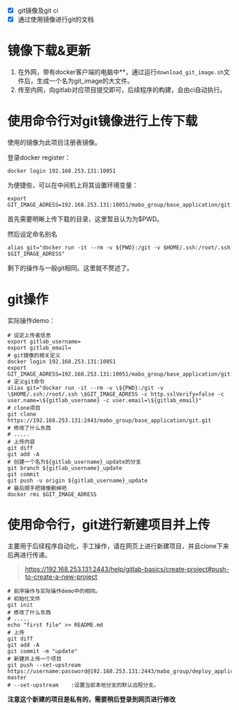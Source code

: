 - [x] git镜像及git ci
- [x] 通过使用镜像进行git的文档

# 镜像下载&更新

1. 在外网，带有docker客户端的电脑中**，通过运行`download_git_image.sh`文件后，生成一个名为git_image的大文件。
2. 传至内网，向gitlab对应项目提交即可，后续程序的构建，会由ci自动执行。

<!--因为为简单镜像，所以不再使用VERSION做更多的版本管理-->

# 使用命令行对git镜像进行上传下载

使用的镜像为此项目注册表镜像。

登录docker register：

```
docker login 192.168.253.131:10051
```

为便捷些，可以在中间机上将其设置环境变量：

```
export GIT_IMAGE_ADRESS=192.168.253.131:10051/mabo_group/base_application/git:latest
```

<!--export与alias的效力仅及于该次登陆操作。-->

首先需要明晰上传下载的目录，这里暂且认为为$PWD。

然后设定命名别名

```
alias git="docker run -it --rm -v ${PWD}:/git -v $HOME/.ssh:/root/.ssh $GIT_IMAGE_ADRESS"
```

剩下的操作与一般git相同。这里就不赘述了。

<!--这个是官方推荐的方式，我是感觉非常非常简单粗暴。写啥sh引导脚本啊，没有比这个更简单的了。-->

# git操作

实际操作demo：

```
# 设定上传者信息
export gitlab_username=
export gitlab_email=
# git镜像的相关定义
docker login 192.168.253.131:10051
export GIT_IMAGE_ADRESS=192.168.253.131:10051/mabo_group/base_application/git:latest
# 定义git命令
alias git="docker run -it --rm -v \${PWD}:/git -v \$HOME/.ssh:/root/.ssh \$GIT_IMAGE_ADRESS -c http.sslVerify=false -c user.name=\${gitlab_username} -c user.email=\${gitlab_email}"
# clone项目
git clone https://192.168.253.131:2443/mabo_group/base_application/git.git
# 修改了什么东西
# .....
# 上传内容
git diff
git add -A
# 创建一个名为${gitlab_username}_update的分支
git branch ${gitlab_username}_update
git commit
git push -u origin ${gitlab_username}_update
# 最后顺手把镜像删掉吧
docker rmi $GIT_IMAGE_ADRESS
```

# 使用命令行，git进行新建项目并上传

主要用于后续程序自动化，手工操作，请在网页上进行新建项目，并且clone下来后再进行传递。

> https://192.168.253.131:2443/help/gitlab-basics/create-project#push-to-create-a-new-project

```
# 前序操作与实际操作demo中的相同。
# 初始化文件
git init
# 修改了什么东西
# .....
echo "first file" >> README.md
# 上传
git diff
git add -A
git commit -m "update"
# 新建并上传一个项目
git push --set-upstream https://username:password@192.168.253.131:2443/mabo_group/deploy_application/gittest.git master
# --set-upstream	:设置当前本地分支的默认远程分支。
```

**注意这个新建的项目是私有的，需要稍后登录到网页进行修改**